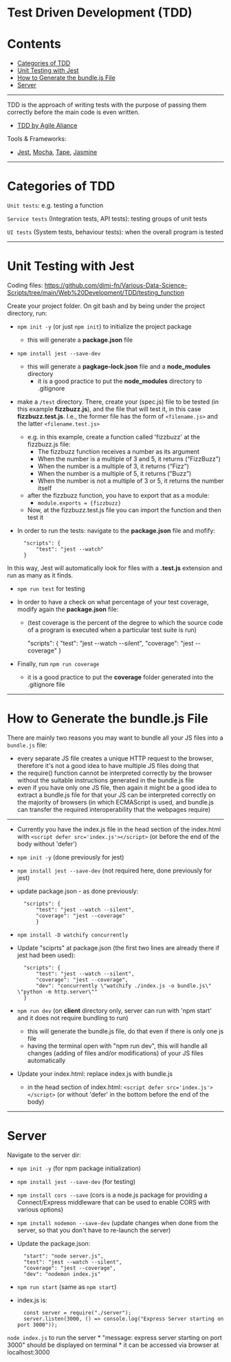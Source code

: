 # Test Driven Development (TDD)

Contents
====================

* [Categories of TDD](#categories-of-tdd)
* [Unit Testing with Jest](#unit-testing-with-jest)
* [How to Generate the bundle.js File](#how-to-generate-the-bundlejs-file)
* [Server](#server)


-------

TDD is the approach of writing tests with the purpose of passing them correctly before the main code is even written.
* [TDD by Agile Aliance](https://www.agilealliance.org/glossary/tdd/#q=~(infinite~false~filters~(postType~(~'page~'post~'aa_book~'aa_event_session~'aa_experience_report~'aa_glossary~'aa_research_paper~'aa_video)~tags~(~'tdd))~searchTerm~'~sort~false~sortDirection~'asc~page~1))

Tools & Frameworks:
* [Jest](https://jestjs.io/), [Mocha](https://mochajs.org/), [Tape](https://github.com/substack/tape), [Jasmine](https://jasmine.github.io/)

-------

# Categories of TDD

`Unit tests`: e.g. testing a function

`Service tests` (Integration tests, API tests): testing groups of unit tests

`UI tests` (System tests, behaviour tests): when the overall program is tested

-------

# Unit Testing with Jest

Coding files: https://github.com/dimi-fn/Various-Data-Science-Scripts/tree/main/Web%20Development/TDD/testing_function

Create your project folder. On git bash and by being under the project directory, run:

* `npm init -y` (or just `npm init`) to initialize the project package
    * this will generate a **package.json** file

* `npm install jest --save-dev`    
    * this will generate a **pagkage-lock.json** file and a **node_modules** directory
        * it is a good practice to put the **node_modules** directory to .gitignore

* make a `/test` directory. There, create your (spec.js) file to be tested (in this example **fizzbuzz.js**), and the file that will test it, in this case **fizzbuzz.test.js**. I.e., the former file has the form of `<filename.js>` and the latter `<filename.test.js>`
    * e.g. in this example, create a function called 'fizzbuzz' at the fizzbuzz.js file:
        * The fizzbuzz function receives a number as its argument
        * When the number is a multiple of 3 and 5, it returns (“FizzBuzz”)
        * When the number is a multiple of 3, it returns (“Fizz”)
        * When the number is a multiple of 5, it returns (“Buzz”)
        * When the number is not a multiple of 3 or 5, it returns the number itself
    * after the fizzbuzz function, you have to export that as a module:
        * `module.exports = {fizzbuzz}`
    * Now, at the fizzbuzz.test.js file you can import the function and then test it    

* In order to run the tests: navigate to the **package.json** file and mofify:

        "scripts": {
            "test": "jest --watch"
        }


In this way, Jest will automatically look for files with a **.test.js** extension and run as many as it finds.

* `npm run test` for testing

* In order to have a check on what percentage of your test coverage, modify again the **package.json** file:
    * (test coverage is the percent of the degree to which the source code of a program is executed when a particular test suite is run)

        "scripts": {
        "test": "jest --watch --silent",
        "coverage": "jest --coverage"
        }

* Finally, run `npm run coverage`
    * it is a good practice to put the **coverage** folder generated into the .gitignore file

-------

# How to Generate the bundle.js File

There are mainly two reasons you may want to bundle all your JS files into a `bundle.js` file:
* every separate JS file creates a unique HTTP request to the browser, therefore it's not a good idea to have multiple JS files doing that
* the require() function cannot be interpreted correctly by the browser without the suitable instructions generated in the bundle.js file
* even if you have only one JS file, then again it might be a good idea to extract a bundle.js file for that your JS can be interpreted correctly on the majority of browsers (in which ECMAScript is used, and bundle.js can transfer the required interoperability that the webpages require)

----

* Currently you have the index.js file in the head section of the index.html with `<script defer src='index.js'></script>` (or before the end of the body without 'defer')
* `npm init -y` (done previously for jest)
* `npm install jest --save-dev` (not required here, done previously for jest)
* update package.json - as done previously:

        "scripts": {
            "test": "jest --watch --silent",
            "coverage": "jest --coverage"
            }

* `npm install -D watchify concurrently`
* Update "sciprts" at package.json (the first two lines are already there if jest had been used):

        "scripts": {
            "test": "jest --watch --silent",
            "coverage": "jest --coverage",
            "dev": "concurrently \"watchify ./index.js -o bundle.js\" \"python -m http.server\""
        }

* `npm run dev` (on **client** directory only, server can run with 'npm start' and it does not require bundling to run)
    * this will generate the bundle.js file, do that even if there is only one js file
    * having the terminal open with "npm run dev", this will handle all changes (adding of files and/or modifications) of your JS files automatically

* Update your index.html: replace index.js with bundle.js
    * in the head section of index.html: `<script defer src='index.js'></script>` (or without 'defer' in the bottom before the end of the body)

----------

# Server

Navigate to the server dir:

* `npm init -y` (for npm package initialization)
* `npm install jest --save-dev`  (for testing)
* `npm install cors --save` (cors is a node.js package for providing a Connect/Express middleware that can be used to enable CORS with various options)
* `npm install nodemon --save-dev` (update changes when done from the server, so that you don't have to re-launch the server)   

* Update the package.json:

        "start": "node server.js",
        "test": "jest --watch --silent",
        "coverage": "jest --coverage",
        "dev": "nodemon index.js"

* `npm run start` (same as `npm start`)

* index.js is:

        const server = require("./server");
        server.listen(3000, () => console.log("Express Server starting on port 3000"));

 `node index.js` to run the server
    * "message: express server starting on port 3000" should be displayed on terminal
    * it can be accessed via browser at localhost:3000
